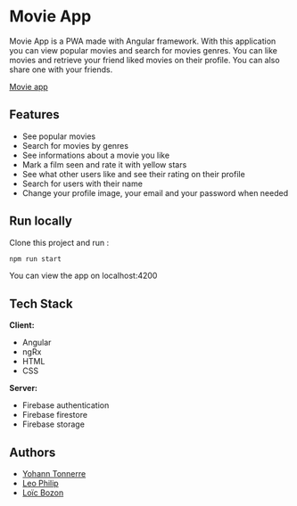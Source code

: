 
# Movie App

Movie App is a PWA made with Angular framework. With this application you can view popular movies and search for movies genres. You can like movies and retrieve your friend liked movies on their profile. You can also share one with your friends.

[Movie app](movieapp-ca36e.firebaseapp.com)

## Features

- See popular movies
- Search for movies by genres
- See informations about a movie you like
- Mark a film seen and rate it with yellow stars
- See what other users like and see their rating on their profile
- Search for users with their name
- Change your profile image, your email and your password when needed
## Run locally

Clone this project and run :

```bash
npm run start
```
You can view the app on localhost:4200

## Tech Stack

**Client:** 
- Angular
- ngRx
- HTML
- CSS

**Server:** 
- Firebase authentication
- Firebase firestore
- Firebase storage

## Authors

- [Yohann Tonnerre](https://github.com/YohannTonnerre)
- [Leo Philip](https://github.com/LeoPhilip33)
- [Loïc Bozon](https://github.com/loicbozon)

